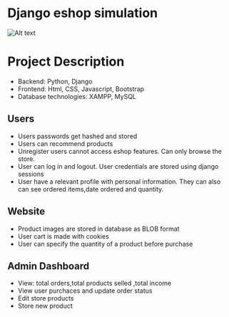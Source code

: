 # Django eshop simulation
![Alt text]("https://github.com/name-in-use/Django-Eshop/blob/master/Product_Database_Images/website.JPG") 

# Project Description
- Backend: Python, Django
- Frontend: Html, CSS, Javascript, Bootstrap
- Database technologies: XAMPP, MySQL
## Users
- Users passwords get hashed and stored
- Users  can recommend products
- Unregister users cannot access eshop features. Can only browse the store.
- User can log in and logout. User credentials are stored using django sessions
- User have a relevant profile with personal information. They can also can see ordered items,date ordered and quantity.

## Website
- Product images are stored in database as BLOB format
- User cart is made with cookies
- User can specify the quantity of a product before purchase


## Admin Dashboard
- View: total orders,total products selled ,total income
- View user purchaces and update order status
- Edit store products
- Store new product
